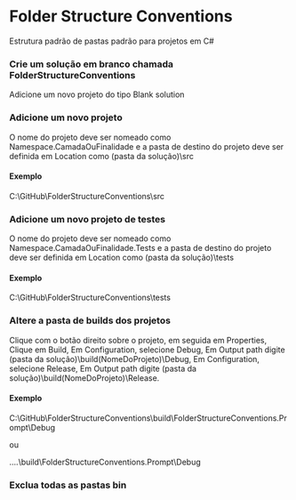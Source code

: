 # Folder Structure Conventions

Estrutura padrão de pastas padrão para projetos em C#

### Crie um solução em branco chamada FolderStructureConventions

Adicione um novo projeto do tipo Blank solution

### Adicione um novo projeto

O nome do projeto deve ser nomeado como Namespace.CamadaOuFinalidade e a pasta de destino do projeto deve ser definida em Location como (pasta da solução)\src

#### Exemplo

C:\GitHub\FolderStructureConventions\src

### Adicione um novo projeto de testes

O nome do projeto deve ser nomeado como Namespace.CamadaOuFinalidade.Tests e a pasta de destino do projeto deve ser definida em Location como (pasta da solução)\tests

#### Exemplo

C:\GitHub\FolderStructureConventions\tests

### Altere a pasta de builds dos projetos

Clique com o botão direito sobre o projeto, em seguida em Properties,
Clique em Build,
Em Configuration, selecione Debug,
Em Output path digite (pasta da solução)\build\(NomeDoProjeto)\Debug,
Em Configuration, selecione Release,
Em Output path digite (pasta da solução)\build\(NomeDoProjeto)\Release.

#### Exemplo

C:\GitHub\FolderStructureConventions\build\FolderStructureConventions.Prompt\Debug

ou

..\..\build\FolderStructureConventions.Prompt\Debug

### Exclua todas as pastas bin